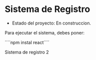 <h1> Sistema de Registro</h1>

- Estado del proyecto: En construccion. 

Para ejecutar el sistema, debes poner:

´´´´npm instal react´´´´

Sistema de registro 2
